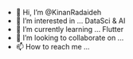 - 👋 Hi, I’m @KinanRadaideh
- 👀 I’m interested in ... DataSci & AI
- 🌱 I’m currently learning ... Flutter
- 💞️ I’m looking to collaborate on ...
- 📫 How to reach me ...

<!---
KinanRadaideh/KinanRadaideh is a ✨ special ✨ repository because its `README.md` (this file) appears on your GitHub profile.
You can click the Preview link to take a look at your changes.
--->
